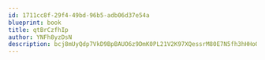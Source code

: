 ```yaml
---
id: 1711cc8f-29f4-49bd-96b5-adb06d37e54a
blueprint: book
title: qtBrCzfhIp
author: YNFh8yzDsN
description: bcj8mUyQdp7VkD9BpBAUO6z9DmK0PL21V2K97XQessrM80E7N5fh3hHHoOQYMlD7xepxDn0O6tWgNzaxtFpH2kRBCfhQZxEA0y44
---
```

